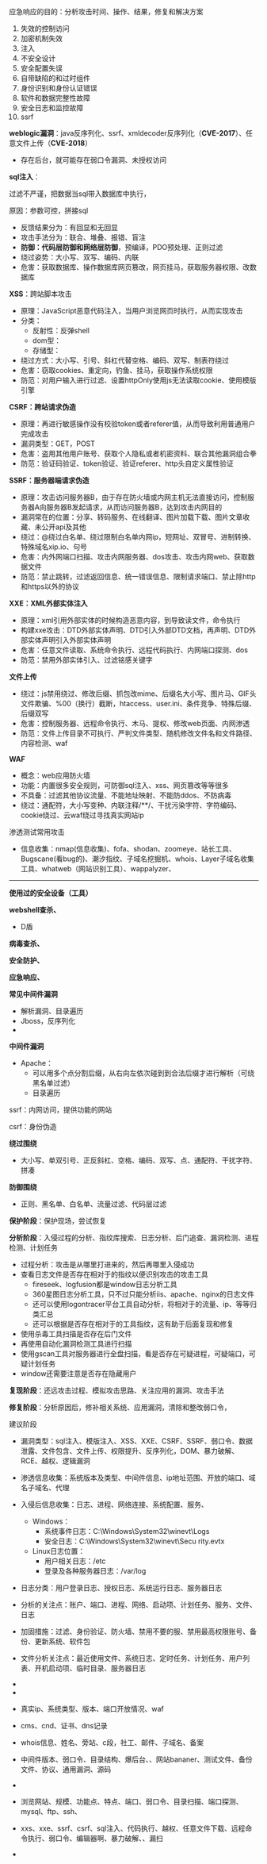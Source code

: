 应急响应的目的：分析攻击时间、操作、结果，修复和解决方案



1. 失效的控制访问
2. 加密机制失效
3. 注入
4. 不安全设计
5. 安全配置失误
6. 自带缺陷的和过时组件
7. 身份识别和身份认证错误
8. 软件和数据完整性故障
9. 安全日志和监控故障
10. ssrf





**weblogic漏洞**：java反序列化、ssrf、xmldecoder反序列化（**CVE-2017**）、任意文件上传（**CVE-2018**）

- 存在后台，就可能存在弱口令漏洞、未授权访问

**sql注入**：

过滤不严谨，把数据当sql带入数据库中执行，

原因：参数可控，拼接sql

- 反馈结果分为：有回显和无回显
- 攻击手法分为：联合、堆叠、报错、盲注
- **防御：代码层防御和网络层防御**，预编译，PDO预处理、正则过滤
- 绕过姿势：大小写、双写、编码、内联
- 危害：获取数据库、操作数据库网页篡改，网页挂马，获取服务器权限、改数据库

**XSS**：跨站脚本攻击

- 原理：JavaScript恶意代码注入，当用户浏览网页时执行，从而实现攻击
- 分类：
  - 反射性：反弹shell
  - dom型：
  - 存储型：
- 绕过方式：大小写、引号、斜杠代替空格、编码、双写、制表符绕过
- 危害：窃取cookies、重定向，钓鱼、挂马，获取操作系统权限
- 防范：对用户输入进行过滤、设置httpOnly使用js无法读取cookie、使用模版引擎

**CSRF：跨站请求伪造**

- 原理：再进行敏感操作没有校验token或者referer值，从而导致利用普通用户完成攻击
- 漏洞类型：GET，POST
- 危害：盗用其他用户账号、获取个人隐私或者机密资料、联合其他漏洞组合拳
- 防范：验证码验证、token验证、验证referer、http头自定义属性验证

**SSRF：服务器端请求伪造**

- 原理：攻击访问服务器B，由于存在防火墙或内网主机无法直接访问，控制服务器A向服务器B发起请求，从而访问服务器B，达到攻击内网目的
- 漏洞常在的位置：分享、转码服务、在线翻译、图片加载下载、图片文章收藏、未公开api及其他
- 绕过：@绕过白名单、绕过限制白名单内网ip，短网址、双冒号、进制转换、特殊域名xip.io、句号
- 危害：内外网端口扫描、攻击内网服务器、dos攻击、攻击内网web、获取数据文件
- 防范：禁止跳转，过滤返回信息、统一错误信息、限制请求端口、禁止除http和https以外的协议

**XXE：XML外部实体注入**

- 原理：xml引用外部实体的时候构造恶意内容，到导致读文件，命令执行
- 构建xxe攻击：DTD外部实体声明、DTD引入外部DTD文档，再声明、DTD外部实体声明引入外部实体声明
- 危害：任意文件读取、系统命令执行、远程代码执行、内网端口探测、dos
- 防范：禁用外部实体引入、过滤铭感关键字

**文件上传**

- 绕过：js禁用绕过、修改后缀、抓包改mime、后缀名大小写、图片马、GIF头文件欺骗、%00（换行）截断，htaccess、user.ini、条件竞争、特殊后缀、后缀双写
- 危害：控制服务器、远程命令执行、木马、提权、修改web页面、内网渗透
- 防范：文件上传目录不可执行、严判文件类型、随机修改文件名和文件路径、内容检测、waf

**WAF**

- 概念：web应用防火墙
- 功能：内置很多安全规则，可防御sql注入、xss、网页篡改等等很多
- 不具备：过滤其他协议流量、不能地址映射、不能防ddos、不防病毒
- 绕过：通配符，大小写变种、内联注释/**/、干扰污染字符、字符编码、cookie绕过、云waf绕过寻找真实网站ip

渗透测试常用攻击

- 信息收集：nmap(信息收集)、fofa、shodan、zoomeye、站长工具、Bugscane(看bug的)、潮汐指纹、子域名挖掘机、whois、Layer子域名收集工具、whatweb（网站识别工具）、wappalyzer、

****

**使用过的安全设备（工具）**

**webshell查杀、**

- D盾

**病毒查杀、**

**安全防护、**

**应急响应、**



**常见中间件漏洞**

- 解析漏洞、目录遍历
- Jboss，反序列化
- 



**中间件漏洞**

- Apache：
  - 可以用多个点分割后缀，从右向左依次碰到到合法后缀才进行解析（可绕黑名单过滤）
  - 目录遍历



ssrf：内网访问，提供功能的网站

csrf：身份伪造



**绕过围绕**

- 大小写、单双引号、正反斜杠、空格、编码、双写、点、通配符、干扰字符、拼凑

**防御围绕**

- 正则、黑名单、白名单、流量过滤、代码层过滤





**保护阶段**：保护现场，尝试恢复

**分析阶段**：入侵过程的分析、指纹库搜索、日志分析、后门追查、漏洞检测、进程检测、计划任务

- 过程分析：攻击是从哪里打进来的，然后再哪里入侵成功
- 查看日志文件是否存在相对于的指纹以便识别攻击的攻击工具
  - fireseek、logfusion都是window日志分析工具
  - 360星图日志分析工具，只不过只能分析iis、apache、nginx的日志文件
  - 还可以使用logontracer平台工具自动分析，将相对于的流量、ip、等等归类汇总
  - 还可以根据是否存在相对于的工具指纹，这有助于后面复现和修复
- 使用杀毒工具扫描是否存在后门文件
- 再使用自动化漏洞检测工具进行扫描
- 使用gscan工具对服务器进行全盘扫描，看是否存在可疑进程，可疑端口，可疑计划任务
- window还需要注意是否存在隐藏用户

**复现阶段**：还远攻击过程、模拟攻击思路、关注应用的漏洞、攻击手法

**修复阶段**：分析原因后，修补相关系统、应用漏洞，清除和整改弱口令，

建议阶段





- 漏洞类型：sql注入、模版注入、XSS、XXE、CSRF、SSRF、弱口令、数据泄露、文件包含、文件上传、权限提升、反序列化，DOM、暴力破解、RCE、越权、逻辑漏洞

- 渗透信息收集：系统版本及类型、中间件信息、ip地址范围、开放的端口、域名子域名、代理

- 入侵后信息收集：日志、进程、网络连接、系统配置、服务、
  - Windows：
    - 系统事件日志：C:\Windows\System32\winevt\Logs
    - 安全日志：C:\Windows\System32\winevt\Secu rity.evtx
  - Linux日志位置：
    - 用户相关日志：/etc
    - 登录及各种服务器日志：/var/log

- 日志分类：用户登录日志、授权日志、系统运行日志、服务器日志

- 分析的关注点：账户、端口、进程、网络、启动项、计划任务、服务、文件、日志 

- 加固措施：过滤、身份验证、防火墙、禁用不要的服、禁用最高权限账号、备份、更新系统、软件包

  

- 文件分析关注点：最近使用文件、系统日志、定时任务、计划任务、用户列表、开机启动项、临时目录、服务器日志

- 

- 

- 真实ip、系统类型、版本、端口开放情况、waf

- cms、cnd、证书、dns记录

- whois信息、姓名、旁站、c段，社工、邮件、子域名、备案

- 中间件版本、弱口令、目录结构、爆后台、、网站bananer、测试文件、备份文件、协议、通用漏洞、源码

- 

- 浏览网站、规模、功能点、特点、端口、弱口令、目录扫描、端口探测、mysql、ftp、ssh、

- xxs、xxe、ssrf、csrf、sql注入、代码执行、越权、任意文件下载、远程命令执行、弱口令、编辑器啊、暴力破解、、漏扫

- 

  
